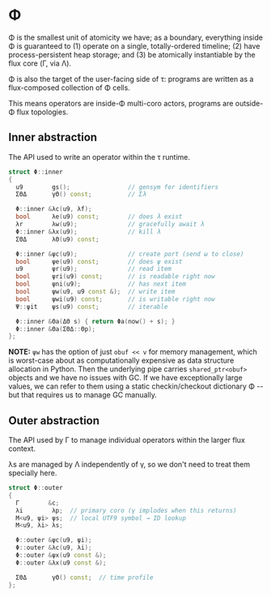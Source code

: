 # Φ
Φ is the smallest unit of atomicity we have; as a boundary, everything inside Φ is guaranteed to (1) operate on a single, totally-ordered timeline; (2) have process-persistent heap storage; and (3) be atomically instantiable by the flux core (Γ, via Λ).

Φ is also the target of the user-facing side of τ: programs are written as a flux-composed collection of Φ cells.

This means operators are inside-Φ multi-coro actors, programs are outside-Φ flux topologies.


## Inner abstraction
The API used to write an operator within the τ runtime.

```cpp
struct Φ::inner
{
  u9        gs();                // gensym for identifiers
  ΣΘΔ       γΘ() const;          // Σλ

  Φ::inner &λc(u9, λf);
  bool      λe(u9) const;        // does λ exist
  λr        λw(u9);              // gracefully await λ
  Φ::inner &λx(u9);              // kill λ
  ΣΘΔ       λΘ(u9) const;

  Φ::inner &ψc(u9);              // create port (send ω to close)
  bool      ψe(u9) const;        // does ψ exist
  u9        ψr(u9);              // read item
  bool      ψri(u9) const;       // is readable right now
  bool      ψni(u9);             // has next item
  bool      ψw(u9, u9 const &);  // write item
  bool      ψwi(u9) const;       // is writable right now
  Ψ::ψit    ψs(u9) const;        // iterable

  Φ::inner &Θa(ΔΘ s) { return Φa(now() + s); }
  Φ::inner &Θa(ΣΘΔ::Θp);
};
```

**NOTE:** `ψw` has the option of just `obuf << v` for memory management, which is worst-case about as computationally expensive as data structure allocation in Python. Then the underlying pipe carries `shared_ptr<obuf>` objects and we have no issues with GC. If we have exceptionally large values, we can refer to them using a static checkin/checkout dictionary Φ -- but that requires us to manage GC manually.


## Outer abstraction
The API used by Γ to manage individual operators within the larger flux context.

λs are managed by Λ independently of γ, so we don't need to treat them specially here.

```cpp
struct Φ::outer
{
  Γ        &c;
  λi        λp;  // primary coro (γ implodes when this returns)
  M<u9, ψi> ψs;  // local UTF9 symbol → ID lookup
  M<u9, λi> λs;

  Φ::outer &ψc(u9, ψi);
  Φ::outer &λc(u9, λi);
  Φ::outer &ψx(u9 const &);
  Φ::outer &λx(u9 const &);

  ΣΘΔ       γΘ() const;  // time profile
};
```
